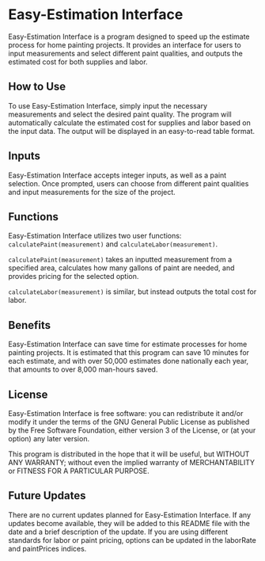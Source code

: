 # Easy-Estimation Interface

Easy-Estimation Interface is a program designed to speed up the estimate process for home painting projects. It provides an interface for users to input measurements and select different paint qualities, and outputs the estimated cost for both supplies and labor.

## How to Use

To use Easy-Estimation Interface, simply input the necessary measurements and select the desired paint quality. The program will automatically calculate the estimated cost for supplies and labor based on the input data. The output will be displayed in an easy-to-read table format.

## Inputs

Easy-Estimation Interface accepts integer inputs, as well as a paint selection. Once prompted, users can choose from different paint qualities and input measurements for the size of the project.

## Functions

Easy-Estimation Interface utilizes two user functions: `calculatePaint(measurement)` and `calculateLabor(measurement)`.

`calculatePaint(measurement)` takes an inputted measurement from a specified area, calculates how many gallons of paint are needed, and provides pricing for the selected option.

`calculateLabor(measurement)` is similar, but instead outputs the total cost for labor.

## Benefits

Easy-Estimation Interface can save time for estimate processes for home painting projects. It is estimated that this program can save 10 minutes for each estimate, and with over 50,000 estimates done nationally each year, that amounts to over 8,000 man-hours saved.

## License

Easy-Estimation Interface is free software: you can redistribute it and/or modify it under the terms of the GNU General Public License as published by the Free Software Foundation, either version 3 of the License, or (at your option) any later version.

This program is distributed in the hope that it will be useful, but WITHOUT ANY WARRANTY; without even the implied warranty of MERCHANTABILITY or FITNESS FOR A PARTICULAR PURPOSE.

## Future Updates

There are no current updates planned for Easy-Estimation Interface. If any updates become available, they will be added to this README file with the date and a brief description of the update. If you are using different standards for labor or paint pricing, options can be updated in the laborRate and paintPrices indices. 

